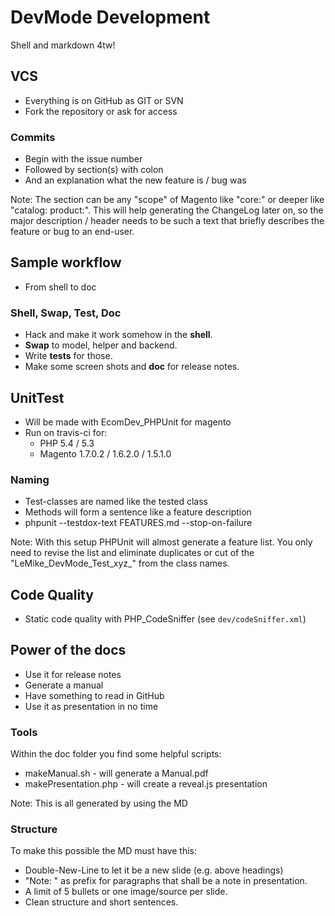 # DevMode Development

Shell and markdown 4tw!


## VCS

- Everything is on GitHub as GIT or SVN
- Fork the repository or ask for access


### Commits

- Begin with the issue number
- Followed by section(s) with colon
- And an explanation what the new feature is / bug was

Note:
The section can be any "scope" of Magento like "core:" or deeper like "catalog: product:".
This will help generating the ChangeLog later on, so the major description / header needs to
be such a text that briefly describes the feature or bug to an end-user.


## Sample workflow

- From shell to doc


### Shell, Swap, Test, Doc

- Hack and make it work somehow in the **shell**.
- **Swap** to model, helper and backend.
- Write **tests** for those.
- Make some screen shots and **doc** for release notes.


## UnitTest

- Will be made with EcomDev_PHPUnit for magento
- Run on travis-ci for:
    - PHP 5.4 / 5.3
    - Magento 1.7.0.2 / 1.6.2.0 / 1.5.1.0


### Naming

- Test-classes are named like the tested class
- Methods will form a sentence like a feature description
- phpunit --testdox-text FEATURES.md  --stop-on-failure

Note:
With this setup PHPUnit will almost generate a feature list.
You only need to revise the list and eliminate duplicates or cut of the "LeMike_DevMode_Test_xyz_"
from the class names.


## Code Quality

- Static code quality with PHP_CodeSniffer (see `dev/codeSniffer.xml`)


## Power of the docs

- Use it for release notes
- Generate a manual
- Have something to read in GitHub
- Use it as presentation in no time


### Tools

Within the doc folder you find some helpful scripts:

- makeManual.sh - will generate a Manual.pdf
- makePresentation.php - will create a reveal.js presentation

Note: This is all generated by using the MD


### Structure

To make this possible the MD must have this:

- Double-New-Line to let it be a new slide (e.g. above headings)
- "Note: " as prefix for paragraphs that shall be a note in presentation.
- A limit of 5 bullets or one image/source per slide.
- Clean structure and short sentences.
